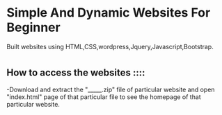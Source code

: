 
# Simple And Dynamic Websites For Beginner

Built websites using HTML,CSS,wordpress,Jquery,Javascript,Bootstrap.
#
#
## How to access the websites ::::

-Download and extract the "_____.zip" file of particular website and open "index.html" page of that particular file to see the homepage of that particular website.
#
